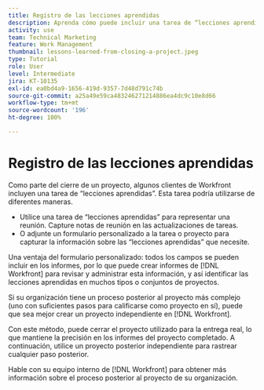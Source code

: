 ```yaml
---
title: Registro de las lecciones aprendidas
description: Aprenda cómo puede incluir una tarea de “lecciones aprendidas” para identificar qué salió bien y qué se puede mejorar la próxima vez.
activity: use
team: Technical Marketing
feature: Work Management
thumbnail: lessons-learned-from-closing-a-project.jpeg
type: Tutorial
role: User
level: Intermediate
jira: KT-10135
exl-id: ea0bd4a9-1656-419d-9357-7d48d791c74b
source-git-commit: a25a49e59ca483246271214886ea4dc9c10e8d66
workflow-type: tm+mt
source-wordcount: '196'
ht-degree: 100%

---
```


# Registro de las lecciones aprendidas

Como parte del cierre de un proyecto, algunos clientes de Workfront incluyen una tarea de “lecciones aprendidas”. Esta tarea podría utilizarse de diferentes maneras.

* Utilice una tarea de “lecciones aprendidas” para representar una reunión. Capture notas de reunión en las actualizaciones de tareas.
* O adjunte un formulario personalizado a la tarea o proyecto para capturar la información sobre las “lecciones aprendidas” que necesite.

Una ventaja del formulario personalizado: todos los campos se pueden incluir en los informes, por lo que puede crear informes de [!DNL Workfront] para revisar y administrar esta información, y así identificar las lecciones aprendidas en muchos tipos o conjuntos de proyectos.

Si su organización tiene un proceso posterior al proyecto más complejo (uno con suficientes pasos para calificarse como proyecto en sí), puede que sea mejor crear un proyecto independiente en [!DNL Workfront].

Con este método, puede cerrar el proyecto utilizado para la entrega real, lo que mantiene la precisión en los informes del proyecto completado. A continuación, utilice un proyecto posterior independiente para rastrear cualquier paso posterior.

Hable con su equipo interno de [!DNL Workfront] para obtener más información sobre el proceso posterior al proyecto de su organización.
